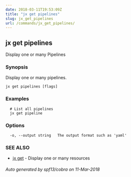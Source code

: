 ```yaml
---
date: 2018-03-11T19:53:09Z
title: "jx get pipelines"
slug: jx_get_pipelines
url: /commands/jx_get_pipelines/
---
```

## jx get pipelines

Display one or many Pipelines

### Synopsis


Display one or many pipelines.

```
jx get pipelines [flags]
```

### Examples

```
  # List all pipelines
  jx get pipeline
```

### Options

```
  -o, --output string   The output format such as 'yaml'
```

### SEE ALSO
* [jx get](/commands/jx_get/)	 - Display one or many resources

###### Auto generated by spf13/cobra on 11-Mar-2018

